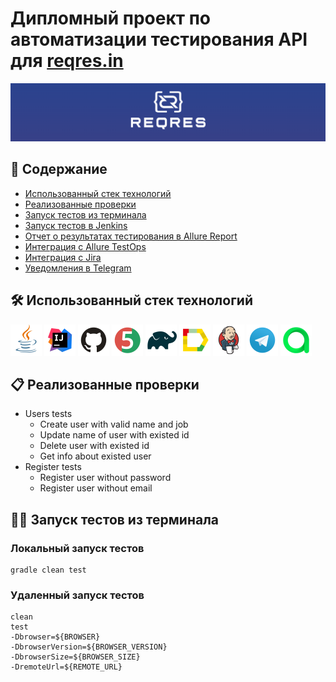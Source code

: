﻿# Дипломный проект по автоматизации тестирования API для [reqres.in](https://reqres.in/)
 
![reqres_logo](media/logo/reqres_logo.png)
 
## :bookmark_tabs: Содержание 

* <a href="#tools">Использованный стек технологий</a>
* <a href="#cases">Реализованные проверки</a>
* <a href="#console">Запуск тестов из терминала</a>
* <a href="#jenkins">Запуск тестов в Jenkins</a>
* <a href="#allure">Отчет о результатах тестирования в Allure Report</a>
* <a href="#allure-testops">Интеграция с Allure TestOps</a>
* <a href="#jira">Интеграция с Jira</a>
* <a href="#telegram">Уведомления в Telegram</a>

<a id="tools"></a>
## :hammer_and_wrench: Использованный стек технологий

<p align="left">
<a href="https://www.java.com/"><img src="media/logo/Java.svg" width="50" height="50" alt="Java" title="Java"/></a>
<a href="https://www.jetbrains.com/idea/"><img src="media/logo/Intelij_IDEA.svg" width="50" height="50"  alt="IDEA" title="IntelliJ IDEA"/></a>
<a href="https://github.com/"><img src="media/logo/GitHub.svg" width="50" height="50" alt="Github" title="GitHub"/></a>
<a href="https://junit.org/junit5/"><img src="media/logo/JUnit5.svg" width="50" height="50" alt="JUnit 5" title="JUnit 5"/></a>
<a href="https://gradle.org/"><img src="media/logo/Gradle.svg" width="50" height="50" alt="Gradle" title="Gradle"/></a>
<a href="https://github.com/allure-framework/allure2"><img src="media/logo/Allure_Report.svg" width="50" height="50" alt="Allure" title="Allure"/></a>
<a href="https://www.jenkins.io/"><img src="media/logo/Jenkins.svg" width="50" height="50" alt="Jenkins" title="Jenkins"/></a>
<a href="https://web.telegram.org/"><img src="media\logo\Telegram.svg" width="50" height="50" alt="Telegram" title="Telegram"></a>
<a href="https://qameta.io/"><img src="media\logo\Allure_TO.svg" width="50" height="50" alt="Allure_TO" title="Allure_TO"></a>
</p>

<a id="cases"></a>
## :clipboard: Реализованные проверки

-  Users tests
   -  Create user with valid name and job
   -  Update name of user with existed id
   -  Delete user with existed id
   -  Get info about existed user
-  Register tests
   -  Register user without password
   -  Register user without email

<a id="console"></a>
## :technologist: Запуск тестов из терминала
### Локальный запуск тестов

```
gradle clean test
```
### Удаленный запуск тестов
```
clean
test
-Dbrowser=${BROWSER}
-DbrowserVersion=${BROWSER_VERSION}
-DbrowserSize=${BROWSER_SIZE}
-DremoteUrl=${REMOTE_URL}
```
